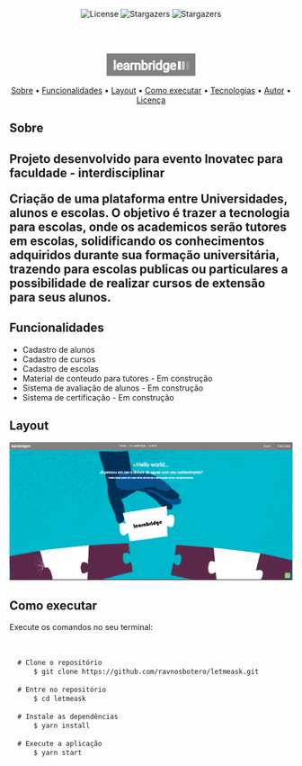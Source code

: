 <p align="center">
   <img alt="License" src="https://img.shields.io/badge/license-MIT-%23845afd">
   <img alt="Stargazers" src="https://img.shields.io/badge/Stars-1-%23845afd">
  <img alt="Stargazers" src="https://img.shields.io/badge/Forks-0-%23845afd">
 
  
  
</p>
<br><br>
<p align="center">
  <img alt="Learnbridge" src="https://github.com/FeBotero/Inovatec_2022/blob/main/logo.png">
 </p>                
 
 <p align="center">
 <a href="#sobre">Sobre</a> •
 <a href="#funcoes">Funcionalidades</a> •
 <a href="#layout">Layout</a> • 
 <a href="#como_executar">Como executar</a> • 
 <a href="#tecnologias">Tecnologias</a> • 
 <a href="#autor">Autor</a> • 
 <a href="#licenca">Licença</a>
</p>



<h2 id="sobre">Sobre<h2>

<p>Projeto desenvolvido para evento Inovatec para faculdade - interdisciplinar</p>
<p>Criação de uma plataforma entre Universidades, alunos e escolas. O objetivo é trazer a tecnologia para escolas, onde os academicos serão tutores em escolas, solidificando os conhecimentos adquiridos durante sua formação universitária, trazendo para escolas publicas ou particulares a possibilidade de realizar cursos de extensão para seus alunos. </p>

<h2 id="funcoes">Funcionalidades</h2>

<ul>
   <li>Cadastro de alunos</li>
   <li>Cadastro de cursos</li>
   <li>Cadastro de escolas</li> 
   <li>Material de conteudo para tutores - Em construção</li>
   <li>Sistema de avaliação de alunos - Em construção</li>
   <li>Sistema de certificação  - Em construção</li>
   
</ul>
   
   
   <h2 id="layout">Layout</h2>
   
   <img alt="LetmeAsk" src="https://github.com/FeBotero/Inovatec_2022/blob/main/learnbridge.png">


 <h2 id="como_executar">Como executar</h2>
  <p>Execute os comandos no seu terminal:</p>
  
  
 
  <pre> 
       <code>
  <span># Clone o repositório</span>
      $ git clone https://github.com/ravnosbotero/letmeask.git

  <span># Entre no repositório</span>
      $ cd letmeask

 <span> # Instale as dependências</span>
      $ yarn install

  <span># Execute a aplicação</span>
      $ yarn start
      </code>
  </pre>
